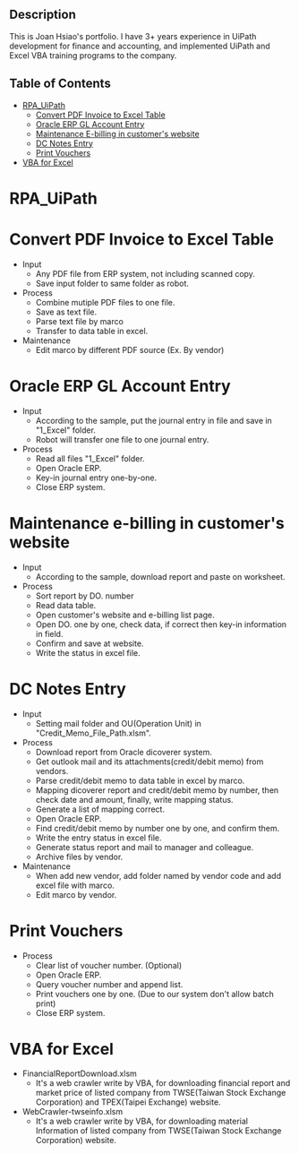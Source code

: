 ## Description

This is Joan Hsiao's portfolio.
I have 3+ years experience in UiPath development for finance and accounting, and implemented UiPath and Excel VBA training programs to the company.

## Table of Contents

* [RPA_UiPath](#rpa_uipath)
  * [Convert PDF Invoice to Excel Table](#convert-pdf-invoice-to-excel-table)
  * [Oracle ERP GL Account Entry](#oracle-erp-gl-account-entry)
  * [Maintenance E-billing in customer's website](#maintenance-e-billing-in-customers-website)
  * [DC Notes Entry](#dc-notes-entry)
  * [Print Vouchers](#print-vouchers)
* [VBA for Excel](#vba-for-excel)

# RPA_UiPath

# Convert PDF Invoice to Excel Table

* Input 
  * Any PDF file from ERP system, not including scanned copy.
  * Save input folder to same folder as robot.
* Process
  * Combine mutiple PDF files to one file.
  * Save as text file.
  * Parse text file by marco
  * Transfer to data table in excel.
* Maintenance
  * Edit marco by different PDF source (Ex. By vendor) 

# Oracle ERP GL Account Entry

* Input 
  * According to the sample, put the journal entry in file and save in "1_Excel" folder.
  * Robot will transfer one file to one journal entry.
* Process
  * Read all files "1_Excel" folder.
  * Open Oracle ERP.
  * Key-in journal entry one-by-one.
  * Close ERP system.

# Maintenance e-billing in customer's website

* Input 
  * According to the sample, download report and paste on worksheet.
* Process
  * Sort report by DO. number
  * Read data table.
  * Open customer's website and e-billing list page.
  * Open DO. one by one, check data, if correct then key-in information in field.
  * Confirm and save at website.
  * Write the status in excel file.
  
# DC Notes Entry
* Input 
  * Setting mail folder and OU(Operation Unit) in "Credit_Memo_File_Path.xlsm".
* Process
  * Download report from Oracle dicoverer system.
  * Get outlook mail and its attachments(credit/debit memo) from vendors.
  * Parse credit/debit memo to data table in excel by marco.
  * Mapping dicoverer report and credit/debit memo by number, then check date and amount, finally, write mapping status.
  * Generate a list of mapping correct.
  * Open Oracle ERP.
  * Find credit/debit memo by number one by one, and confirm them.
  * Write the entry status in excel file.
  * Generate status report and mail to manager and colleague.
  * Archive files by vendor.
* Maintenance
  * When add new vendor, add folder named by vendor code and add excel file with marco.
  * Edit marco by vendor.
  
# Print Vouchers 

* Process
  * Clear list of voucher number. (Optional)
  * Open Oracle ERP.
  * Query voucher number and append list.
  * Print vouchers one by one. (Due to our system don't allow batch print)  
  * Close ERP system.
  
# VBA for Excel
* FinancialReportDownload.xlsm
  * It's a web crawler write by VBA, for downloading financial report and market price of listed company from TWSE(Taiwan Stock Exchange Corporation) and TPEX(Taipei Exchange) website.
* WebCrawler-twseinfo.xlsm
  * It's a web crawler write by VBA, for downloading material Information of listed company from TWSE(Taiwan Stock Exchange Corporation) website.